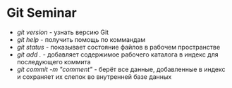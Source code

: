 # Git Seminar

* *git version* - узнать версию Git
* *git help* - получить помощь по коммандам
* *git status* - показывает состояние файлов в рабочем пространстве
* *git add .* - добавляет содержимое рабочего каталога в индекс для последующего коммита
* *git commit -m "comment"* - берёт все данные, добавленные в индекс и сохраняет их слепок во внутренней базе данных